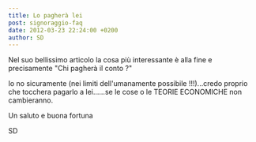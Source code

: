 ```yaml
---
title: Lo pagherà lei
post: signoraggio-faq
date: 2012-03-23 22:24:00 +0200
author: SD
---
```

Nel suo bellissimo articolo la cosa più interessante è alla fine e precisamente "Chi pagherà il conto ?"

Io no sicuramente (nei limiti dell'umanamente possibile !!!)...credo proprio che tocchera pagarlo a lei......se le cose o le TEORIE ECONOMICHE non cambieranno.

Un saluto e buona fortuna

SD